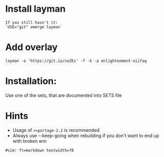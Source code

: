 # Install layman
	If you still hasn't it:
	`USE="git" emerge layman`

# Add overlay

```
layman -o 'https://git.io/voZEs' -f -k -a enlightenment-niifaq
```

# Installation:

Use one of the sets, that are documented into SETS file

# Hints

- Usage of `>=portage-2.2` is recommended
- Always use --keep-going when rebuilding if you don't want to end up with broken wm

```
#vim: ft=markdown textwidth=78
```
